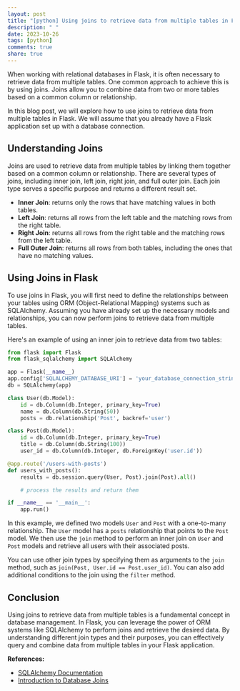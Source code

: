 ```yaml
---
layout: post
title: "[python] Using joins to retrieve data from multiple tables in Flask"
description: " "
date: 2023-10-26
tags: [python]
comments: true
share: true
---
```


When working with relational databases in Flask, it is often necessary to retrieve data from multiple tables. One common approach to achieve this is by using joins. Joins allow you to combine data from two or more tables based on a common column or relationship.

In this blog post, we will explore how to use joins to retrieve data from multiple tables in Flask. We will assume that you already have a Flask application set up with a database connection.

## Understanding Joins

Joins are used to retrieve data from multiple tables by linking them together based on a common column or relationship. There are several types of joins, including inner join, left join, right join, and full outer join. Each join type serves a specific purpose and returns a different result set.

- **Inner Join**: returns only the rows that have matching values in both tables.
- **Left Join**: returns all rows from the left table and the matching rows from the right table.
- **Right Join**: returns all rows from the right table and the matching rows from the left table.
- **Full Outer Join**: returns all rows from both tables, including the ones that have no matching values.

## Using Joins in Flask

To use joins in Flask, you will first need to define the relationships between your tables using ORM (Object-Relational Mapping) systems such as SQLAlchemy. Assuming you have already set up the necessary models and relationships, you can now perform joins to retrieve data from multiple tables.

Here's an example of using an inner join to retrieve data from two tables:

```python
from flask import Flask
from flask_sqlalchemy import SQLAlchemy

app = Flask(__name__)
app.config['SQLALCHEMY_DATABASE_URI'] = 'your_database_connection_string'
db = SQLAlchemy(app)

class User(db.Model):
    id = db.Column(db.Integer, primary_key=True)
    name = db.Column(db.String(50))
    posts = db.relationship('Post', backref='user')

class Post(db.Model):
    id = db.Column(db.Integer, primary_key=True)
    title = db.Column(db.String(100))
    user_id = db.Column(db.Integer, db.ForeignKey('user.id'))

@app.route('/users-with-posts')
def users_with_posts():
    results = db.session.query(User, Post).join(Post).all()

    # process the results and return them

if __name__ == '__main__':
    app.run()
```

In this example, we defined two models `User` and `Post` with a one-to-many relationship. The `User` model has a `posts` relationship that points to the `Post` model. We then use the `join` method to perform an inner join on `User` and `Post` models and retrieve all users with their associated posts.

You can use other join types by specifying them as arguments to the `join` method, such as `join(Post, User.id == Post.user_id)`. You can also add additional conditions to the join using the `filter` method.

## Conclusion

Using joins to retrieve data from multiple tables is a fundamental concept in database management. In Flask, you can leverage the power of ORM systems like SQLAlchemy to perform joins and retrieve the desired data. By understanding different join types and their purposes, you can effectively query and combine data from multiple tables in your Flask application.

**References:**

- [SQLAlchemy Documentation](https://docs.sqlalchemy.org/)
- [Introduction to Database Joins](https://www.w3schools.com/sql/sql_join.asp)